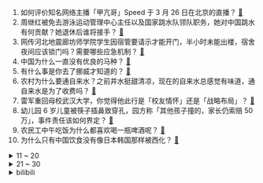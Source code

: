 1. 如何评价知名网络主播「甲亢哥」Speed 于 3 月 26 日在北京的直播？ [:link:](https://www.zhihu.com/question/1888202911982527953)
2. 周继红被免去游泳运动管理中心主任以及国家跳水队领队职务，她对中国跳水有何贡献？她退休后谁将接手？ [:link:](https://www.zhihu.com/question/1888272227746707403)
3. 网传河北地震廊坊师学院学生因宿管要请示才能开门，半小时未能出楼，宿舍夜间应该锁门吗？需要哪些应急机制？ [:link:](https://www.zhihu.com/question/15747982358)
4. 中国为什么一直没有优良的马种？ [:link:](https://www.zhihu.com/question/20741495)
5. 有什么事是你去了挪威才知道的？ [:link:](https://www.zhihu.com/question/323100573)
6. 农村为什么要通自来水？之前井水挺甜清凉，现在的自来水总感觉有味道，通自来水是为了收费吗？ [:link:](https://www.zhihu.com/question/15663399987)
7. 雷军重回母校武汉大学，你觉得他此行是「校友情怀」还是「战略布局」？ [:link:](https://www.zhihu.com/question/15676470786)
8. 幼儿园 6 岁儿童被筷子插鼻致穿孔，园方称「其他孩子撞的，家长仍索赔 50 万」，事件责任该如何界定？ [:link:](https://www.zhihu.com/question/15724112548)
9. 农民工中午吃饭为什么都喜欢喝一瓶啤酒呢？ [:link:](https://www.zhihu.com/question/1887761907844372478)
10. 为什么只有中国饮食没有像日本韩国那样被西化？ [:link:](https://www.zhihu.com/question/658805757)
<details>
<summary>11 ~ 20</summary>

11. 中国 LHCb 首次发现重子的 CP 破坏过程，什么是 CP 破坏？这项研究有什么意义？ [:link:](https://www.zhihu.com/question/1887470339598034398)
12. 特朗普宣布对所有进口汽车征收 25% 关税，且是永久关税，这会带来哪些影响？ [:link:](https://www.zhihu.com/question/1888490439486697629)
13. 为什么科学家认为人类都起源于非洲，难道就不能说是各大洲分别诞生人类吗？ [:link:](https://www.zhihu.com/question/15552238269)
14. 为什么每次开会说要「简单说两句」的领导，最后都能讲两小时？ [:link:](https://www.zhihu.com/question/15518298847)
15. 满清时满城里的八旗主要从事什么生产活动？劳动强度大不大？ [:link:](https://www.zhihu.com/question/9797131553)
16. 山姆试吃员晒工资条被开除，公司回应「双方签了保密协议，薪资发放符合规定」，怎样从法律角度解读？ [:link:](https://www.zhihu.com/question/15750330696)
17. 宋朝为什么突然就不流行诗了，开始流行词了？ [:link:](https://www.zhihu.com/question/15346704152)
18. 是不是发达国家都不建高层住宅楼，为什么呢？ [:link:](https://www.zhihu.com/question/337396249)
19. 如果你是老板，面对「能说会道」、「踏实稳重」、「聪明伶俐」三类员工，你会优先淘汰哪一类？ [:link:](https://www.zhihu.com/question/10242455751)
20. 《潜伏》李涯很能干，为什么站长却更喜欢余则成？ [:link:](https://www.zhihu.com/question/542076156)
</details>
<details>
<summary>21 ~ 30</summary>

21. 为什么电影《新警察故事》里，成龙与吴彦祖两次比赛组枪结局不同? [:link:](https://www.zhihu.com/question/404292608)
22. 小鹿妈妈公司因「坐牢式上班」被立案，员工全天禁止用手机、出大门，如何看待这一管理方式？暴露出哪些问题？ [:link:](https://www.zhihu.com/question/15750245866)
23. 特朗普政府一众高官拉群聊袭击也门，错拉记者入群，这是什么性质的错误？他们用的软件普通人也能用吗？ [:link:](https://www.zhihu.com/question/15694269994)
24. 历史上有哪些让人无语的“神操作”？ [:link:](https://www.zhihu.com/question/12846387060)
25. 小米SU7 Ultra市区超速行驶，时速 150 撞飞电动车，伤者正在抢救，是否应该尽快设置电子围栏？ [:link:](https://www.zhihu.com/question/1887562543553290898)
26. 如何评价P5R中的角色“丸喜拓人”？ [:link:](https://www.zhihu.com/question/390878156)
27. 南京战略位置如此重要，为何京杭大运河没有经过南京? [:link:](https://www.zhihu.com/question/10712675229)
28. 经常游泳的人会有什么独特的习惯？ [:link:](https://www.zhihu.com/question/650250968)
29. 金价暴涨背后的原因是什么呢？ [:link:](https://www.zhihu.com/question/662232778)
30. 历史上有哪些将友军误认为敌军，然后交战的事件？ [:link:](https://www.zhihu.com/question/15467856077)
</details><details>
<summary>bilibili</summary>

</details>
